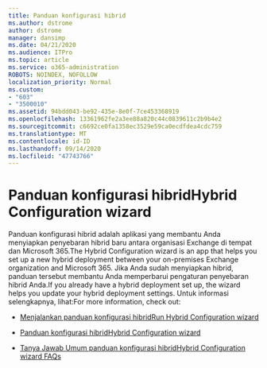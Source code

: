 ```yaml
---
title: Panduan konfigurasi hibrid
ms.author: dstrome
author: dstrome
manager: dansimp
ms.date: 04/21/2020
ms.audience: ITPro
ms.topic: article
ms.service: o365-administration
ROBOTS: NOINDEX, NOFOLLOW
localization_priority: Normal
ms.custom:
- "603"
- "3500010"
ms.assetid: 94bdd043-be92-435e-8e0f-7ce453368919
ms.openlocfilehash: 13361962fe2a3ee88a820c44c0839611c2b9b4e2
ms.sourcegitcommit: c6692ce0fa1358ec3529e59ca0ecdfdea4cdc759
ms.translationtype: MT
ms.contentlocale: id-ID
ms.lasthandoff: 09/14/2020
ms.locfileid: "47743766"
---
```

# <a name="hybrid-configuration-wizard"></a><span data-ttu-id="1f374-102">Panduan konfigurasi hibrid</span><span class="sxs-lookup"><span data-stu-id="1f374-102">Hybrid Configuration wizard</span></span>

<span data-ttu-id="1f374-103">Panduan konfigurasi hibrid adalah aplikasi yang membantu Anda menyiapkan penyebaran hibrid baru antara organisasi Exchange di tempat dan Microsoft 365.</span><span class="sxs-lookup"><span data-stu-id="1f374-103">The Hybrid Configuration wizard is an app that helps you set up a new hybrid deployment between your on-premises Exchange organization and Microsoft 365.</span></span> <span data-ttu-id="1f374-104">Jika Anda sudah menyiapkan hibrid, panduan tersebut membantu Anda memperbarui pengaturan penyebaran hibrid Anda.</span><span class="sxs-lookup"><span data-stu-id="1f374-104">If you already have a hybrid deployment set up, the wizard helps you update your hybrid deployment settings.</span></span> <span data-ttu-id="1f374-105">Untuk informasi selengkapnya, lihat:</span><span class="sxs-lookup"><span data-stu-id="1f374-105">For more information, check out:</span></span>
  
- [<span data-ttu-id="1f374-106">Menjalankan panduan konfigurasi hibrid</span><span class="sxs-lookup"><span data-stu-id="1f374-106">Run Hybrid Configuration wizard</span></span>](https://technet.microsoft.com/library/mt595788%28v=exchg.150%29.aspx)

- [<span data-ttu-id="1f374-107">Panduan konfigurasi hibrid</span><span class="sxs-lookup"><span data-stu-id="1f374-107">Hybrid Configuration wizard</span></span>](https://technet.microsoft.com/library/hh529921%28v=exchg.150%29.aspx)

- [<span data-ttu-id="1f374-108">Tanya Jawab Umum panduan konfigurasi hibrid</span><span class="sxs-lookup"><span data-stu-id="1f374-108">Hybrid Configuration wizard FAQs</span></span>](https://technet.microsoft.com/library/mt488940%28v=exchg.150%29.aspx)
